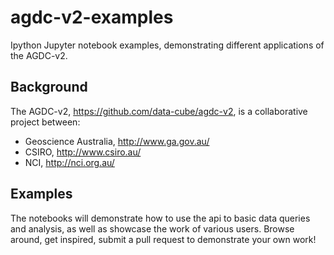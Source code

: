 # agdc-v2-examples
Ipython Jupyter notebook examples, demonstrating different applications of the AGDC-v2.

Background
-----------
The AGDC-v2, https://github.com/data-cube/agdc-v2, is a collaborative project between:
* Geoscience Australia, http://www.ga.gov.au/
* CSIRO, http://www.csiro.au/
* NCI, http://nci.org.au/

Examples
--------
The notebooks will demonstrate how to use the api to basic data queries and analysis, as well as showcase the work of various users.
Browse around, get inspired, submit a pull request to demonstrate your own work!
